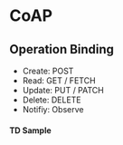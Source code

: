 # CoAP

## Operation Binding

* Create: POST
* Read: GET / FETCH
* Update: PUT / PATCH
* Delete: DELETE
* Notifiy: Observe

#### TD Sample

```

```
